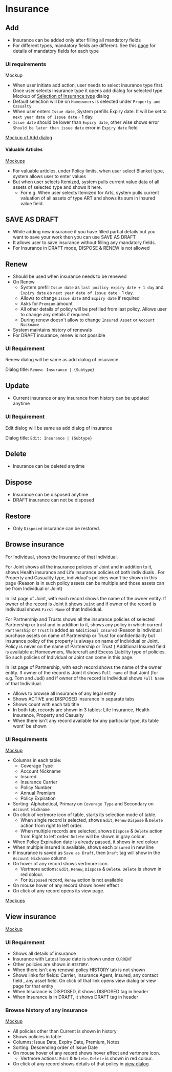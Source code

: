 # Insurance

## Add

- Insurance can be added only after filling all mandatory fields
- For different types, mandatory fields are different. See this [page](./insurance-entity.md) for details of mandatory fields for each type

### UI requirements

Mockup

- When user initiate add action, user needs to select insurance type first. Once user selects insurance type it opens add dialog for selected type. Mockup of [Selection of Insurance type](https://drive.google.com/file/d/1np0bEycE4dHiOPbVKvwKUXd5dyo8klEe/view) dialog
- Default selection will be on `Homeowners` is selected under `Property and Casualty`
- When user enters `Issue date`, System prefills Expiry date. It will be set to  `next year date of Issue date` - 1 day. 
- `Issue date` should be lower than `Expiry date`, other wise shows error `Should be later than issue date` error in `Expiry date` field

[Mockup of Add dialog](https://drive.google.com/file/d/1LirlQHgzMjosABVogdYtb6swdJZNSHKQ/view)

#### Valuable Articles

[Mockups](https://gallery.io/projects/MCHbtQVoQ2HCZfBS-vT-eRyP/files/MCEJu8Y2hyDScfKBntr_haNHh2Gdsx1zS1w)

- For valuable articles, under Policy limits,  when user select Blanket type, system allows user to enter values
- But when user selects Itemized, system pulls current value data of all assets of selected type and shows it here. 
  - For e.g. When user selects Itemized for Arts, system pulls current valuation of all assets of type ART and shows its sum in Insured value field.

## SAVE AS DRAFT

- While adding new insurance if you have filled partial details  but you want to save your work then you can  use SAVE AS DRAFT
- It allows user to save insurance without filling any mandatory fields.
- For Insurance in DRAFT mode, DISPOSE & RENEW is not allowed

## Renew

- Should be used when insurance needs to be renewed
- On Renew
  - System prefill `Issue date` as  `last poilicy expiry date + 1 day` and `Expiry date` as `next year date of Issue date` - 1 day. 
  - Allows to change `Issue date` and `Expiry date` if required
  - Asks for `Premium` amount
  - All other details of policy will be prefilled from last policy. Allows user to change any details if required.
  - During renew doesn't allow to change `Insured Asset` or `Account Nickname` 
- System maintains history of renewals
- For DRAFT insurance, renew is not possible

### UI Requirement

Renew dialog will be same as add dialog of insurance

Dialog title: `Renew: Insurance | {Subtype}`

## Update

- Current insurance or any insurance from history can be updated anytime

### UI Requirement

Edit dialog will be same as add dialog of insurance

Dialog title: `Edit: Insurance | {Subtype}`

## Delete

- Insurance can be deleted anytime

## Dispose

- Insurance can be disposed anytime
- DRAFT insurance can not be disposed

## Restore

- Only `Disposed` insurance can be restored.

## Browse insurance

For Individual, shows the Insurance of that Individual.

For Joint shows all the insurance policies of Joint and in addition to it, shows Health insurance and Life insurance policies of both individuals . For Property and Casuality type, individual's policies won't be shown in this page (Reason is in such policy assets can be multiple and those assets can be from Individual or Joint)

In list page of Joint, with each record shows the name of the owner entity. If owner of the record is Joint it shows `Joint` and if owner of the record is Individual shows `First Name` of that Individual.



For Partnership and Trusts shows all the insurance policies of selected Partnership or trust and in addition to it, shows any policy in which current `Partnership` or `Trust` is added as `Additional Insured` (Reason is Individual purchase assets on name of Partnership or Trust for confidentiality but insurance policy of the property is always on name of Individual or Joint. Policy is never on the name of Partnership or Trust ) Additional Insured field is available at Homeowners, Watercraft and Excess Liability type of policies. So such policies of Individual or Joint can come in this page.

In list page of Partnership, with each record shows the name of the owner entity. If owner of the record is Joint it shows `Full name` of that Joint (for e.g. Tom and Judi) and if owner of the record is Individual shows `Full Name` of that Individual.



- Allows to browse all insurance of any legal entity
- Shows ACTIVE and DISPOSED insurance in separate tabs
- Shows count with each tab title
- In both tab, records are shown in 3 tables: Life Insurance, Health Insurance, Property and Casualty 
- When there isn't any record available for any particular type, its table wont' be shown

### UI Requirements

[Mockup](https://drive.google.com/file/d/1OBofPX07v358OT2GyOJF2KGwrye6yGD0/view)

- Columns in each table: 
  - Coverage Type
  - Account Nickname
  - Insured
  - Insurance Carrier
  - Policy Number
  - Annual Premium
  - Policy Expiration
- Sorting: Alphabetical, Primary on `Coverage Type` and Secondary on `Account Nickname`
- On click of vertmore icon of table, starts its selection mode of table.
  - When single record is selected, shows `Edit`, `Renew` `Dispose` & `Delete` action from right to left order.
  - When multiple records are selected, shows `Dispose` & `Delete` action from Right to left order. `Delete` will be shown in gray colour.
- When Policy Expiration date is already passed, it shows in red colour
- When multiple insured is available, shows each `Insured` in new line
- If insurance is saved as `Save as Draft`, then `Draft` tag will show in the `Account Nickname` column
- On hover of any record shows vertmore icon. 
  - Vertmore actions:  `Edit`, `Renew`, `Dispose` & `Delete`. `Delete` is shown in red colour.
  - For `Disposed` record, `Renew` action is not available
- On mouse hover of any record shows hover effect
- On click of any record opens its view page.

[Mockups](https://gallery.io/projects/MCHbtQVoQ2HCZfBS-vT-eRyP/files/MCEJu8Y2hyDSccML1aHWLbFoo3IUzCjO1Oo)

## View insurance

[Mockup](https://drive.google.com/file/d/1rCCTGDDx-tCMsg4sjaQcaWEYiQJ4GwHU/view)

### UI Requirement

- Shows all details of insurance
- Insurance with Latest Issue date is shown under `CURRENT` 
- Other policies are shown in `HISTORY`. 
- When there isn't any renewal policy HISTORY tab is not shown
- Shows links for fields: Carrier, Insurance Agent, Insured,  any contact field , any asset field.  On click of that link opens view dialog or view page for that entity
- When Insurance is DISPOSED, it shows DISPOSED tag in header
- When Insurance is in DRAFT, it shows DRAFT tag in header

### Browse history of any insurance

[Mockup](https://drive.google.com/file/d/1lMdtee3hg0kziNkN0coXkMDuzLrVchVD/view)

- All policies other than Current is shown in history
- Shows policies in table
- Columns: Issue Date, Expiry Date, Premium, Notes
- Sorting: Descending order of Issue Date
- On mouse hover of any record shows hover effect and vertmore icon. 
  - Vertmore actions:  `Edit` & `Delete`. `Delete` is shown in red colour.
- On click of any record shows details of that policy in [view dialog](https://drive.google.com/file/d/1o72FMEzaHKoQpJth9vDWqMIBkaPIVRCz/view)
